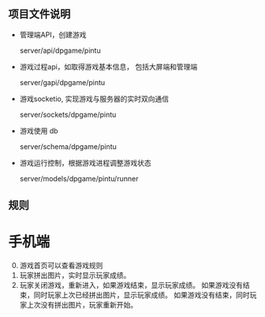 ## 项目文件说明

-   管理端API，创建游戏

    server/api/dpgame/pintu

-   游戏过程api，如取得游戏基本信息， 包括大屏端和管理端

    server/gapi/dpgame/pintu

-   游戏socketio, 实现游戏与服务器的实时双向通信

    server/sockets/dpgame/pintu

-   游戏使用 db

    server/schema/dpgame/pintu

-   游戏运行控制，根据游戏进程调整游戏状态

    server/models/dpgame/pintu/runner

## 规则
# 手机端
0. 游戏首页可以查看游戏规则
1. 玩家拼出图片，实时显示玩家成绩。
2. 玩家关闭游戏，重新进入，如果游戏结束，显示玩家成绩。
   如果游戏没有结束，同时玩家上次已经拼出图片，显示玩家成绩。
   如果游戏没有结束，同时玩家上次没有拼出图片，玩家重新开始。
